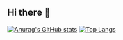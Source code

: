 ## Hi there 👋
[![Anurag's GitHub stats](https://github-readme-stats.vercel.app/api?username=Pinkxz)](https://github.com/anuraghazra/github-readme-stats)
[![Top Langs](https://github-readme-stats.vercel.app/api/top-langs/?username=Pinkxz)](https://github.com/anuraghazra/github-readme-stats)
<!--
**Pinkxz/pinkxz** is a ✨ _special_ ✨ repository because its `README.md` (this file) appears on your GitHub profile.

Here are some ideas to get you started:

- 🔭 I’m currently working on ...
- 🌱 I’m currently learning ...
- 👯 I’m looking to collaborate on ...
- 🤔 I’m looking for help with ...
- 💬 Ask me about ...
- 📫 How to reach me: ...
- 😄 Pronouns: ...
- ⚡ Fun fact: ...
-->
